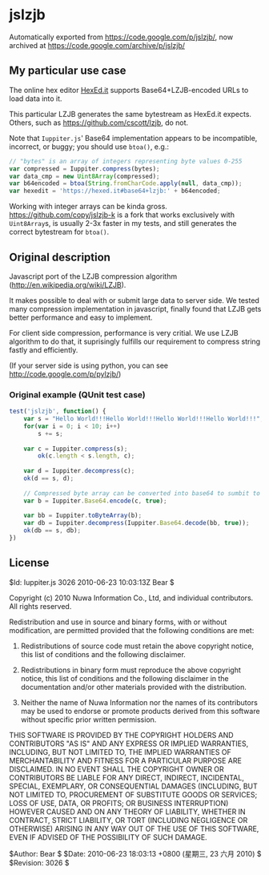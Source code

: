 # jslzjb
Automatically exported from https://code.google.com/p/jslzjb/, now archived at https://code.google.com/archive/p/jslzjb/

## My particular use case

The online hex editor [HexEd.it](https://hexed.it/) supports Base64+LZJB-encoded URLs to load data into it.

This particular LZJB generates the same bytestream as HexEd.it expects.  Others, such as https://github.com/cscott/lzjb, do not.

Note that `Iuppiter.js`' Base64 implementation appears to be incompatible, incorrect, or buggy; you should use `btoa()`, e.g.:

```javascript
// "bytes" is an array of integers representing byte values 0-255
var compressed = Iuppiter.compress(bytes);
var data_cmp = new Uint8Array(compressed);
var b64encoded = btoa(String.fromCharCode.apply(null, data_cmp));
var hexedit = 'https://hexed.it#base64+lzjb:' + b64encoded;
```

Working with integer arrays can be kinda gross.  https://github.com/copy/jslzjb-k is a fork that works exclusively with `Uint8Array`s, is usually 2-3x faster in my tests, and still generates the correct bytestream for `btoa()`.

## Original description

Javascript port of the LZJB compression algorithm (http://en.wikipedia.org/wiki/LZJB).

It makes possible to deal with or submit large data to server side. We tested many compression implementation in javascript, finally found that LZJB gets better performance and easy to implement.

For client side compression, performance is very critial. We use LZJB algorithm to do that, it suprisingly fulfills our requirement to compress string fastly and efficiently.

(If your server side is using python, you can see http://code.google.com/p/pylzjb/)

### Original example (QUnit test case)

```javascript
test('jslzjb', function() {
    var s = "Hello World!!!Hello World!!!Hello World!!!Hello World!!!";
    for(var i = 0; i < 10; i++)
        s += s;
        
    var c = Iuppiter.compress(s);
        ok(c.length < s.length, c);
        
    var d = Iuppiter.decompress(c);
    ok(d == s, d);
    
    // Compressed byte array can be converted into base64 to sumbit to server side to do something.
    var b = Iuppiter.Base64.encode(c, true);
        
    var bb = Iuppiter.toByteArray(b);
    var db = Iuppiter.decompress(Iuppiter.Base64.decode(bb, true));
    ok(db == s, db);
})
```

## License

$Id: Iuppiter.js 3026 2010-06-23 10:03:13Z Bear $

Copyright (c) 2010 Nuwa Information Co., Ltd, and individual contributors.
All rights reserved.

Redistribution and use in source and binary forms, with or without
modification, are permitted provided that the following conditions are met:

  1. Redistributions of source code must retain the above copyright notice,
     this list of conditions and the following disclaimer.

  2. Redistributions in binary form must reproduce the above copyright
     notice, this list of conditions and the following disclaimer in the
     documentation and/or other materials provided with the distribution.

  3. Neither the name of Nuwa Information nor the names of its contributors
     may be used to endorse or promote products derived from this software
     without specific prior written permission.

THIS SOFTWARE IS PROVIDED BY THE COPYRIGHT HOLDERS AND CONTRIBUTORS "AS IS"
AND ANY EXPRESS OR IMPLIED WARRANTIES, INCLUDING, BUT NOT LIMITED TO, THE
IMPLIED WARRANTIES OF MERCHANTABILITY AND FITNESS FOR A PARTICULAR PURPOSE ARE
DISCLAIMED. IN NO EVENT SHALL THE COPYRIGHT OWNER OR CONTRIBUTORS BE LIABLE
FOR ANY DIRECT, INDIRECT, INCIDENTAL, SPECIAL, EXEMPLARY, OR CONSEQUENTIAL
DAMAGES (INCLUDING, BUT NOT LIMITED TO, PROCUREMENT OF SUBSTITUTE GOODS OR
SERVICES; LOSS OF USE, DATA, OR PROFITS; OR BUSINESS INTERRUPTION) HOWEVER
CAUSED AND ON ANY THEORY OF LIABILITY, WHETHER IN CONTRACT, STRICT LIABILITY,
OR TORT (INCLUDING NEGLIGENCE OR OTHERWISE) ARISING IN ANY WAY OUT OF THE USE
OF THIS SOFTWARE, EVEN IF ADVISED OF THE POSSIBILITY OF SUCH DAMAGE.

$Author: Bear $
$Date: 2010-06-23 18:03:13 +0800 (星期三, 23 六月 2010) $
$Revision: 3026 $
